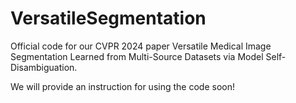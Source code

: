 # VersatileSegmentation

Official code for our CVPR 2024 paper Versatile Medical Image Segmentation Learned from Multi-Source Datasets via Model Self-Disambiguation.

We will provide an instruction for using the code soon!
